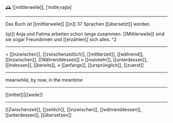 🕰️ [[mittlerweile]], [ˈmɪtlɐˌvaɪ̯lə]

---
Das Buch ist [[mittlerweile]] [[in]] 37 Sprachen [[übersetzt]] worden.   

(q)]] Anja und Fatima arbeiten schon lange zusammen. [[Mittlerweile]] sind sie sogar Freundinnen und [[erzählen]] sich alles. ^2

---
= [[inzwischen]], [[zwischenzeitlich]], [[mittlerzeit]], [[während]], [[inzwischen]],  [[Währenddessen]]
≈ [[nunmehr]], [[unterdessen]], [[indessen]],  [[bereits]], 
≠ [[anfangs]], [[ursprünglich]], [[zuerst]]

---
meanwhile, by now, in the meantime

---
[[mittel]]|[[weile]]

---
[[Zwischenzeit]], [[zeitlich]], [[inzwischen]], [[währenddessen]], [[unterdessen]], [[übersetzen]]
